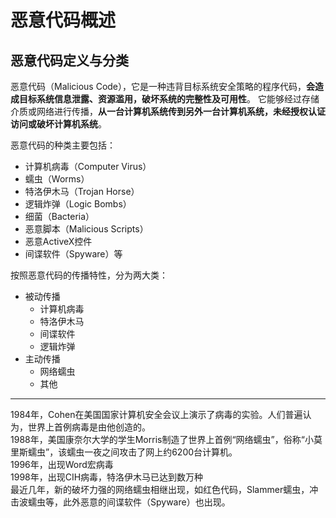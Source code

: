 # 恶意代码概述
## 恶意代码定义与分类
恶意代码（Malicious Code），它是一种违背目标系统安全策略的程序代码，**会造成目标系统信息泄露、资源滥用，破坏系统的完整性及可用性**。
它能够经过存储介质或网络进行传播，**从一台计算机系统传到另外一台计算机系统，未经授权认证访问或破坏计算机系统**。  


恶意代码的种类主要包括：
+ 计算机病毒（Computer Virus）
+ 蠕虫（Worms）
+ 特洛伊木马（Trojan Horse）
+ 逻辑炸弹（Logic Bombs）
+ 细菌（Bacteria）
+ 恶意脚本（Malicious Scripts）
+ 恶意ActiveX控件
+ 间谍软件（Spyware）等  

按照恶意代码的传播特性，分为两大类：
+ 被动传播
  + 计算机病毒
  + 特洛伊木马
  + 间谍软件
  + 逻辑炸弹
+ 主动传播
  + 网络蠕虫
  + 其他

***
1984年，Cohen在美国国家计算机安全会议上演示了病毒的实验。人们普遍认为，世界上首例病毒是由他创造的。  
1988年，美国康奈尔大学的学生Morris制造了世界上首例“网络蠕虫”，俗称“小莫里斯蠕虫”，该蠕虫一夜之间攻击了网上约6200台计算机。  
1996年，出现Word宏病毒  
1998年，出现CIH病毒，特洛伊木马已达到数万种  
最近几年，新的破坏力强的网络蠕虫相继出现，如红色代码，Slammer蠕虫，冲击波蠕虫等，此外恶意的间谍软件（Spyware）也出现。
## 
